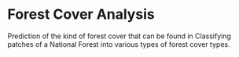 # Forest Cover Analysis

Prediction of the kind of forest cover that can be found in Classifying patches of a National Forest into various types of forest cover types.
